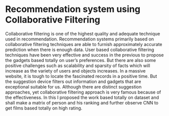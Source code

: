 # Recommendation system using Collaborative Filtering

Collaborative filtering is one of the highest quality and adequate technique used in recommendation. Recommendation systems primarily based on collaborative filtering techniques are able to furnish approximately accurate prediction when there is enough data. User based collaborative filtering techniques have been very effective and success in the previous to propose the gadgets based totally on user’s preferences. But there are also some positive challenges such as scalability and sparsity of facts which will increase as the variety of users and objects increases. In a massive website, it is tough to locate the fascinated records in a positive time. But the suggestion device filters out information and gadgets that are exceptional suitable for us. Although there are distinct suggestion approaches, yet collaborative filtering approach is very famous because of the effectiveness. In this I proposed the work based totally on dataset and shall make a matrix of person and his ranking and further observe CNN to get films based totally on high rating.
